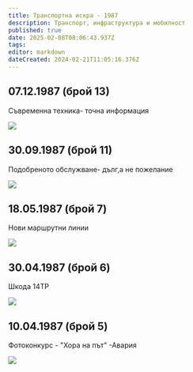 ```yaml
---
title: Транспортна искра - 1987
description: Транспорт, инфраструктура и мобилност
published: true
date: 2025-02-08T08:06:43.937Z
tags: 
editor: markdown
dateCreated: 2024-02-21T11:05:16.376Z
---
```



## 07.12.1987 (брой 13)
Съвременна техника- точна информация

<img src="http://77.85.25.192:1518/trinmo/literature/vestnik-transportna-iskra/1987/1987.12.07-br13-1.jpg">


## 30.09.1987 (брой 11)
Подобреното обслужване- дълг,а не пожелание

<img src="http://77.85.25.192:1518/trinmo/literature/vestnik-transportna-iskra/1987/1987.09.30-br11.jpg">


## 18.05.1987 (брой 7)
Нови маршрутни линии

<img src="http://77.85.25.192:1518/trinmo/literature/vestnik-transportna-iskra/1987/1987.05.18-br7.jpg">


## 30.04.1987 (брой 6)
Шкода 14ТР


<img src="http://77.85.25.192:1518/trinmo/literature/vestnik-transportna-iskra/1987/1987.04.30-br6.jpg">


## 10.04.1987 (брой 5)
Фотоконкурс - "Хора на път" -Авария

<img src="http://77.85.25.192:1518/trinmo/literature/vestnik-transportna-iskra/1987/1987.04.10-br5.jpg">

